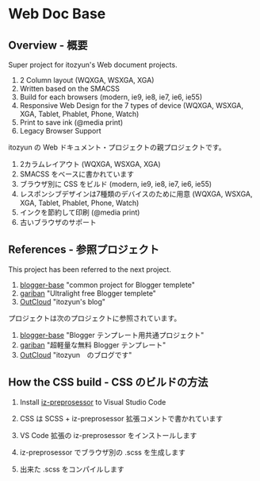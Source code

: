 # Web Doc Base

## Overview - 概要

Super project for itozyun's Web document projects.

1. 2 Column layout (WQXGA, WSXGA, XGA)
2. Written based on the SMACSS
3. Build for each browsers (modern, ie9, ie8, ie7, ie6, ie55)
4. Responsive Web Design for the 7 types of device (WQXGA, WSXGA, XGA, Tablet, Phablet, Phone, Watch)
5. Print to save ink (@media print)
6. Legacy Browser Support

itozyun の Web ドキュメント・プロジェクトの親プロジェクトです。

1. 2カラムレイアウト (WQXGA, WSXGA, XGA)
2. SMACSS をベースに書かれています
3. ブラウザ別に CSS をビルド (modern, ie9, ie8, ie7, ie6, ie55)
4. レスポンシブデザインは7種類のデバイスのために用意 (WQXGA, WSXGA, XGA, Tablet, Phablet, Phone, Watch)
5. インクを節約して印刷 (@media print)
6. 古いブラウザのサポート

## References - 参照プロジェクト

This project has been referred to the next project.

1. [blogger-base](https://github.com/itozyun/blogger-base) "common project for Blogger templete"
2. [gariban](https://github.com/itozyun/gariban) "Ultralight free Blogger templete"
3. [OutCloud](http://outcloud.blogspot.com/) "itozyun's blog"

プロジェクトは次のプロジェクトに参照されています。

1. [blogger-base](https://github.com/itozyun/blogger-base) "Blogger テンプレート用共通プロジェクト"
2. [gariban](https://github.com/itozyun/gariban) "超軽量な無料 Blogger テンプレート"
3. [OutCloud](http://outcloud.blogspot.com/) "itozyun　のブログです"

## How the CSS build - CSS のビルドの方法

1. Install [iz-preprosessor](https://marketplace.visualstudio.com/items?itemName=itozyun.iz-preprocessor) to Visual Studio Code


1. CSS は SCSS + iz-preprosessor 拡張コメントで書かれています
2. VS Code 拡張の iz-preprosessor をインストールします
3. iz-preprosessor でブラウザ別の .scss を生成します
4. 出来た .scss をコンパイルします